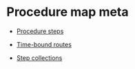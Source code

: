 # Procedure map meta

* [Procedure steps](steps)

* [Time-bound routes](time-bound-steps)
  
* [Step collections](step-collections)
